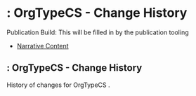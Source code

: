 # : OrgTypeCS - Change History

Publication Build: This will be filled in by the publication tooling

* [Narrative Content](CodeSystem-OrgTypeCS.html)

## : OrgTypeCS - Change History

History of changes for OrgTypeCS .
